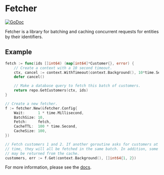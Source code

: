 # Fetcher

[![GoDoc](https://godoc.org/github.com/johngibb/fetcher?status.svg)][godoc]

Fetcher is a library for batching and caching concurrent requests for entities
by their identifiers.

## Example

```go
fetch := func(ids []int64) (map[int64]*Customer{}, error) {
    // Create a context with a 10 second timeout.
    ctx, cancel := context.WithTimeout(context.Background(), 10*time.Second)
    defer cancel()

    // Make a database query to fetch this batch of customers.
    return repo.GetCustomers(ctx, ids)
}

// Create a new fetcher.
f := fetcher.New(&fetcher.Config{
    Wait:      1 * time.Millisecond,
    BatchSize: 10,
    Fetch:     fetch,
    CacheTTL:  100 * time.Second,
    CacheSize: 100,
})

// Fetch customers 1 and 2. If another goroutine asks for customers at the same
// time, they will all be fetched in the same batch. In addition, some customers
// may be returned from the cache.
customers, err := f.Get(context.Background(), []int64{1, 2})
```

For more information, please see the [docs][godoc].

[godoc]: https://godoc.org/github.com/johngibb/fetcher
